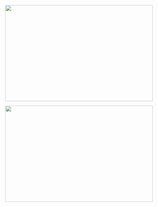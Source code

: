 <p align="center">
  <img width="460" height="300" src="">
</p>

<p align="center">
  <a href="https://linkedin.com/in/fahirmdz" target="_blank">
   <img width="460" height="300" src="https://github-readme-stats.vercel.app/api/top-langs/?username=fahirmdz&layout=compact">
  </a>
</p>

